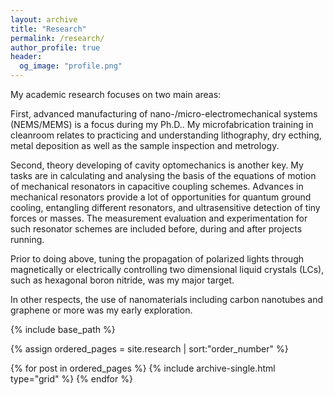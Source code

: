 ```yaml
---
layout: archive
title: "Research"
permalink: /research/
author_profile: true
header:
  og_image: "profile.png"
---
```


My academic research focuses on two main areas:

First, advanced manufacturing of nano-/micro-electromechanical systems (NEMS/MEMS) is a focus during my Ph.D..
My microfabrication training in cleanroom relates to practicing and understanding lithography, dry ecthing, metal 
deposition as well as the sample inspection and metrology.

Second, theory developing of cavity optomechanics is another key. My tasks are in calculating and analysing the basis of the equations 
of motion of mechanical resonators in capacitive coupling schemes. Advances in mechanical resonators provide a lot of opportunities 
for quantum ground cooling, entangling different resonators, and ultrasensitive detection of tiny forces or masses. The measurement 
evaluation and experimentation for such resonator schemes are included before, during and after projects running.

Prior to doing above, tuning the propagation of polarized lights through magnetically or electrically controlling
two dimensional liquid crystals (LCs), such as hexagonal boron nitride, was my major target.

In other respects, the use of nanomaterials including carbon nanotubes and graphene or more was my early exploration.


<nbsp>

{% include base_path %}

{% assign ordered_pages = site.research | sort:"order_number" %}

{% for post in ordered_pages %}
  {% include archive-single.html type="grid" %}
{% endfor %}
